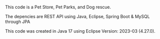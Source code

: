 This code is a Pet Store, Pet Parks, and Dog rescue.

The depencies are REST API using Java, Eclipse, Spring Boot & MySQL through JPA

This code was created in Java 17 using Eclipse Version: 2023-03 (4.27.0).

